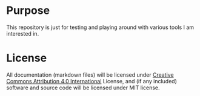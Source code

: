 # Purpose
This repository is just for testing and playing around with various tools I am interested in.

# License
All documentation (markdown files) will be licensed under [Creative Commons Attribution 4.0 International](https://creativecommons.org/licenses/by/4.0/) License, and (if any included) software and source code will be licensed under MIT license. 

